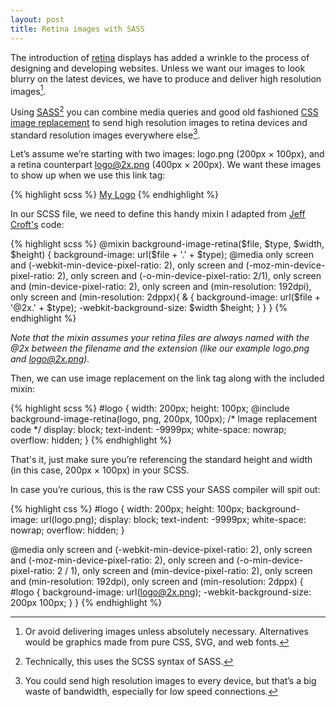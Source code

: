 ```yaml
---
layout: post
title: Retina images with SASS
---
```

The introduction of [retina](https://en.wikipedia.org/wiki/Retina_Display) displays has added a wrinkle to the process of designing and developing websites. Unless we want our images to look blurry on the latest devices, we have to produce and deliver high resolution images[^avoid]. 

Using [SASS](http://sass-lang.com/)[^scss] you can combine media queries and good old fashioned [CSS image replacement](http://css-tricks.com/css-image-replacement/) to send high resolution images to retina devices and standard resolution images everywhere else[^bandwidth]. 

Let’s assume we’re starting with two images: logo.png (200px &times; 100px), and a retina counterpart logo@2x.png (400px &times; 200px). We want these images to show up when we use this link tag:

{% highlight scss %}
<a href="/" id="logo">My Logo</a>
{% endhighlight %}

In our SCSS file, we need to define this handy mixin I adapted from [Jeff Croft's](http://jeffcroft.com/) code:

{% highlight scss %}
@mixin background-image-retina($file, $type, $width, $height) {
  background-image: url($file + '.' + $type);
  @media only screen and (-webkit-min-device-pixel-ratio: 2),
    only screen and (-moz-min-device-pixel-ratio: 2),
    only screen and (-o-min-device-pixel-ratio: 2/1),
    only screen and (min-device-pixel-ratio: 2),
    only screen and (min-resolution: 192dpi),
    only screen and (min-resolution: 2dppx){
    & {
    background-image: url($file + '@2x.' + $type);
    -webkit-background-size: $width $height;
    }
  }
}
{% endhighlight %}

*Note that the mixin assumes your retina files are always named with the @2x between the filename and the extension (like our example logo.png and logo@2x.png).*

Then, we can use image replacement on the link tag along with the included mixin:

{% highlight scss %}
#logo {
  width: 200px;
  height: 100px;
  @include background-image-retina(logo, png, 200px, 100px);
  /* Image replacement code */
  display: block; 
  text-indent: -9999px; 
  white-space: nowrap; 
  overflow: hidden;
}
{% endhighlight %}

That's it, just make sure you’re referencing the standard height and width (in this case, 200px &times; 100px) in your SCSS.

In case you’re curious, this is the raw CSS your SASS compiler will spit out:

{% highlight css %}
#logo {
  width: 200px;
  height: 100px;
  background-image: url(logo.png);
  display: block;
  text-indent: -9999px;
  white-space: nowrap;
  overflow: hidden; 
}

@media only screen and (-webkit-min-device-pixel-ratio: 2), only screen and (-moz-min-device-pixel-ratio: 2), only screen and (-o-min-device-pixel-ratio: 2 / 1), only screen and (min-device-pixel-ratio: 2), only screen and (min-resolution: 192dpi), only screen and (min-resolution: 2dppx) {
  #logo {
    background-image: url(logo@2x.png);
    -webkit-background-size: 200px 100px;
  }
}
{% endhighlight %}

[^avoid]: Or avoid delivering images unless absolutely necessary. Alternatives would be graphics made from pure CSS, SVG, and web fonts.

[^scss]: Technically, this uses the SCSS syntax of SASS. 

[^bandwidth]: You could send high resolution images to every device, but that’s a big waste of bandwidth, especially for low speed connections.